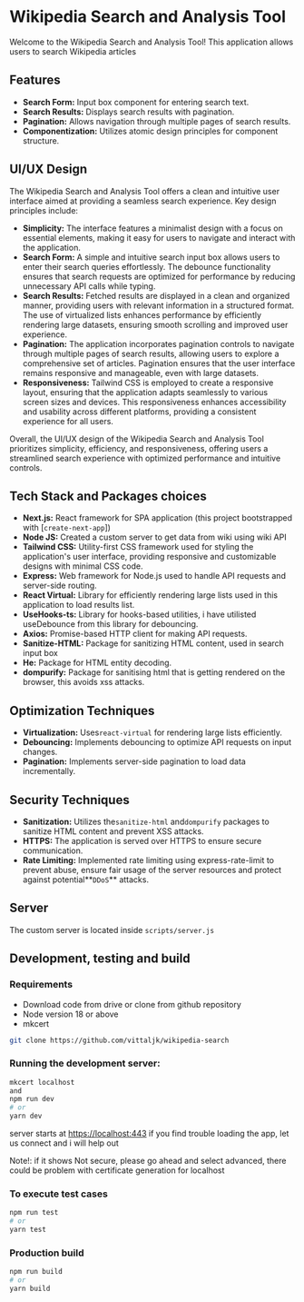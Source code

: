 # Wikipedia Search and Analysis Tool

Welcome to the Wikipedia Search and Analysis Tool! This application allows users to search Wikipedia articles

## Features

* **Search Form:** Input box component for entering search text.
* **Search Results:** Displays search results with pagination.
* **Pagination:** Allows navigation through multiple pages of search results.
* **Componentization:** Utilizes atomic design principles for component structure.

## UI/UX Design

The Wikipedia Search and Analysis Tool offers a clean and intuitive user interface aimed at providing a seamless search experience. Key design principles include:

* **Simplicity:** The interface features a minimalist design with a focus on essential elements, making it easy for users to navigate and interact with the application.
* **Search Form:** A simple and intuitive search input box allows users to enter their search queries effortlessly. The debounce functionality ensures that search requests are optimized for performance by reducing unnecessary API calls while typing.
* **Search Results:** Fetched results are displayed in a clean and organized manner, providing users with relevant information in a structured format. The use of virtualized lists enhances performance by efficiently rendering large datasets, ensuring smooth scrolling and improved user experience.
* **Pagination:** The application incorporates pagination controls to navigate through multiple pages of search results, allowing users to explore a comprehensive set of articles. Pagination ensures that the user interface remains responsive and manageable, even with large datasets.
* **Responsiveness:** Tailwind CSS is employed to create a responsive layout, ensuring that the application adapts seamlessly to various screen sizes and devices. This responsiveness enhances accessibility and usability across different platforms, providing a consistent experience for all users.

Overall, the UI/UX design of the Wikipedia Search and Analysis Tool prioritizes simplicity, efficiency, and responsiveness, offering users a streamlined search experience with optimized performance and intuitive controls.

## Tech Stack and Packages choices

* **Next.js:** React framework for SPA application (this project bootstrapped with [`create-next-app`])
* **Node JS:** Created a custom server to get data from wiki using wiki API
* **Tailwind CSS:** Utility-first CSS framework used for styling the application's user interface, providing responsive and customizable designs with minimal CSS code.
* **Express:** Web framework for Node.js used to handle API requests and server-side routing.
* **React Virtual:** Library for efficiently rendering large lists used in this application to load results list.
* **UseHooks-ts:** Library for hooks-based utilities, i have utilisted useDebounce from this library for debouncing.
* **Axios:** Promise-based HTTP client for making API requests.
* **Sanitize-HTML:** Package for sanitizing HTML content, used in search input box
* **He:** Package for HTML entity decoding.
* **dompurify:** Package for sanitising html that is getting rendered on the browser, this avoids xss attacks.

## Optimization Techniques

* **Virtualization:** Uses`react-virtual` for rendering large lists efficiently.
* **Debouncing:** Implements debouncing to optimize API requests on input changes.
* **Pagination:** Implements server-side pagination to load data incrementally.

## Security Techniques

* **Sanitization:** Utilizes the`sanitize-html` and`dompurify` packages to sanitize HTML content and prevent XSS attacks.
* **HTTPS:** The application is served over HTTPS to ensure secure communication.
* **Rate Limiting:** Implemented rate limiting using express-rate-limit to prevent abuse, ensure fair usage of the server resources and protect against potential**`DDoS`** attacks.

## Server

The custom server is located inside `scripts/server.js`

## Development, testing and build

### Requirements

* Download code from drive or clone from github repository
* Node version 18 or above
* mkcert

```bash
git clone https://github.com/vittaljk/wikipedia-search
```

### Running the development server:

```bash
mkcert localhost
and
npm run dev
# or
yarn dev
```

server starts at [https://localhost:443]()
if you find trouble loading the app, let us connect and i will help out

Note!: if it shows Not secure, please go ahead and select advanced, there could be problem with certificate generation for localhost

### To execute test cases

```bash
npm run test
# or
yarn test
```

### Production build

```bash
npm run build
# or
yarn build
```
